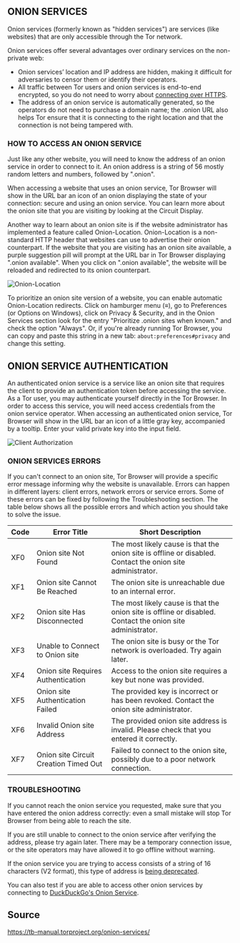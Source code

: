 ## ONION SERVICES

Onion services (formerly known as "hidden services") are services (like websites) that are only accessible through the Tor network.

Onion services offer several advantages over ordinary services on the non-private web:

* Onion services’ location and IP address are hidden, making it difficult for adversaries to censor them or identify their operators.
* All traffic between Tor users and onion services is end-to-end encrypted, so you do not need to worry about [connecting over HTTPS](/secure-connections).
* The address of an onion service is automatically generated, so the operators do not need to purchase a domain name; the .onion URL also helps Tor ensure that it is connecting to the right location and that the connection is not being tampered with.

### HOW TO ACCESS AN ONION SERVICE

Just like any other website, you will need to know the address of an onion service in order to connect to it. An onion address is a string of 56 mostly random letters and numbers, followed by ".onion".

When accessing a website that uses an onion service, Tor Browser will show in the URL bar an icon of an onion displaying the state of your connection: secure and using an onion service.
You can learn more about the onion site that you are visiting by looking at the Circuit Display.

Another way to learn about an onion site is if the website administrator has implemented a feature called Onion-Location.
Onion-Location is a non-standard HTTP header that websites can use to advertise their onion counterpart.
If the website that you are visiting has an onion site available, a purple suggestion pill will prompt at the URL bar in Tor Browser displaying ".onion available".
When you click on ".onion available", the website will be reloaded and redirected to its onion counterpart.

<img style="max-width:100%" class="col-md-6" src="../../static/images/onion-location.png" alt="Onion-Location">

To prioritize an onion site version of a website, you can enable automatic Onion-Location redirects.
Click on hamburger menu (≡), go to Preferences (or Options on Windows), click on Privacy & Security, and in the Onion Services section look for the entry "Prioritize .onion sites when known." and check the option "Always".
Or, if you're already running Tor Browser, you can copy and paste this string in a new tab: `about:preferences#privacy` and change this setting.

## ONION SERVICE AUTHENTICATION

An authenticated onion service is a service like an onion site that requires the client to provide an authentication token before accessing the service.
As a Tor user, you may authenticate yourself directly in the Tor Browser.
In order to access this service, you will need access credentials from the onion service operator.
When accessing an authenticated onion service, Tor Browser will show in the URL bar an icon of a little gray key, accompanied by a tooltip.
Enter your valid private key into the input field.

<img class="col-md-6" src="../../static/images/client-auth.png" alt="Client Authorization">

### ONION SERVICES ERRORS

If you can't connect to an onion site, Tor Browser will provide a specific error message informing why the website is unavailable.
Errors can happen in different layers: client errors, network errors or service errors.
Some of these errors can be fixed by following the Troubleshooting section.
The table below shows all the possible errors and which action you should take to solve the issue.

| **Code** | **Error Title** | **Short Description** |
|----------|-----------------|-----------------------|
| XF0 | Onion site Not Found | The most likely cause is that the onion site is offline or disabled. Contact the onion site administrator. |
| XF1 | Onion site Cannot Be Reached | The onion site is unreachable due to an internal error. |
| XF2 | Onion site Has Disconnected | The most likely cause is that the onion site is offline or disabled. Contact the onion site administrator. |
| XF3 | Unable to Connect to Onion site | The onion site is busy or the Tor network is overloaded. Try again later. |
| XF4 | Onion site Requires Authentication | Access to the onion site requires a key but none was provided. |
| XF5 | Onion site Authentication Failed | The provided key is incorrect or has been revoked. Contact the onion site administrator. |
| XF6 | Invalid Onion site Address | The provided onion site address is invalid. Please check that you entered it correctly. |
| XF7 | Onion site Circuit Creation Timed Out | Failed to connect to the onion site, possibly due to a poor network connection. |

### TROUBLESHOOTING

If you cannot reach the onion service you requested, make sure that you have entered the onion address correctly: even a small mistake will stop Tor Browser from being able to reach the site.

If you are still unable to connect to the onion service after verifying the address, please try again later. There may be a temporary connection issue, or the site operators may have allowed it to go offline without warning.

If the onion service you are trying to access consists of a string of 16 characters (V2 format), this type of address is [being deprecated](https://support.torproject.org/onionservices/v2-deprecation/).

You can also test if you are able to access other onion services by connecting to [DuckDuckGo's Onion Service](https://duckduckgogg42xjoc72x3sjasowoarfbgcmvfimaftt6twagswzczad.onion/).

## Source

https://tb-manual.torproject.org/onion-services/

